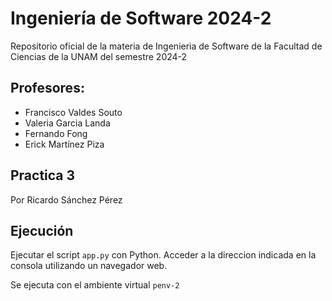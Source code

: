 # Ingeniería de Software 2024-2
Repositorio oficial de la materia de Ingenieria de Software de la Facultad de Ciencias de la UNAM del semestre 2024-2

## Profesores:

- Francisco Valdes Souto
- Valeria Garcia Landa
- Fernando Fong
- Erick Martínez Piza

## Practica 3
Por Ricardo Sánchez Pérez

## Ejecución
Ejecutar el script ``app.py`` con Python. Acceder a la direccion indicada en la consola utilizando un navegador web.

Se ejecuta con el ambiente virtual ``penv-2``